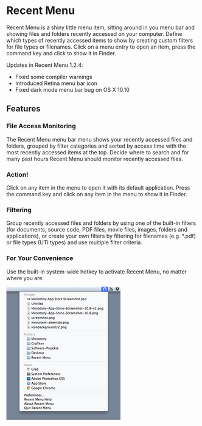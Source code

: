 # Recent Menu

Recent Menu is a shiny little menu item, sitting around in you menu bar and showing files and folders recently accessed on your computer. Define which types of recently accessed items to show by creating custom filters for file types or filenames. Click on a menu entry to open an item, press the command key and click to show it in Finder.

Updates in Recent Menu 1.2.4:

* Fixed some compiler warnings
* Introduced Retina menu bar icon
* Fixed dark mode menu bar bug on OS X 10.10

## Features

### File Access Monitoring

The Recent Menu menu bar menu shows your recently accessed files and folders, grouped by filter categories and sorted by access time with the most recently accessed items at the top. Decide where to search and for many past hours Recent Menu should monitor recently accessed files.

### Action!

Click on any item in the menu to open it with its default application. Press the command key and click on any item in the menu to show it in Finder.

### Filtering

Group recently accessed files and folders by using one of the built-in filters (for documents, source code, PDF files, movie files, images, folders and applications), or create your own filters by filtering for filenames (e.g. *.pdf) or file types (UTI types) and use multiple filter criteria.

### For Your Convenience

Use the built-in system-wide hotkey to activate Recent Menu, no matter where you are.

![Recent Menu Screenshot](recentmenu-screenshot.png)